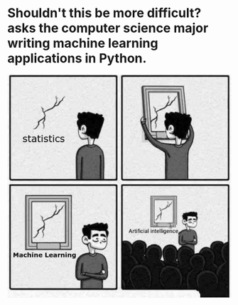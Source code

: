 # Shouldn't this be more difficult? asks the computer science major writing machine learning applications in Python.
![Machine Learning](https://github.com/ErikPohl-Lot49-Projects/Erik-Pohl-Repo/blob/master/media/machine_learning.jpg)

